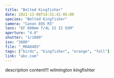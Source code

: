 ```yaml
---
title: "Belted Kingfisher"
date: 2021-11-08T14:31:41-05:00
species: "Belted Kingfisher"
camera: "Canon EOS R5"
lens: "EF 600mm f/4L IS II USM"
aperture: "4.0"
shutter: "1/1000"
iso: "3600"
file: "_M6A0405"
tags: ["birds", "kingfisher", "orange", "fall"]
link: "abc.com"
---
```


description content!!!
wilmington kingfishter